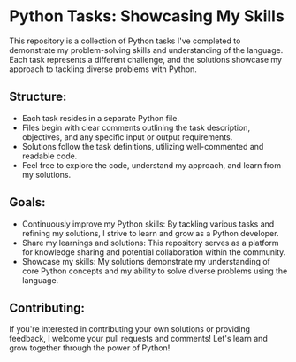 # Python Tasks: Showcasing My Skills

This repository is a collection of Python tasks I've completed to demonstrate my problem-solving skills and understanding of the language. Each task represents a different challenge, and the solutions showcase my approach to tackling diverse problems with Python.

## Structure:

- Each task resides in a separate Python file.
- Files begin with clear comments outlining the task description, objectives, and any specific input or output requirements.
- Solutions follow the task definitions, utilizing well-commented and readable code.
- Feel free to explore the code, understand my approach, and learn from my solutions.

## Goals:

- Continuously improve my Python skills: By tackling various tasks and refining my solutions, I strive to learn and grow as a Python developer.
- Share my learnings and solutions: This repository serves as a platform for knowledge sharing and potential collaboration within the community.
- Showcase my skills: My solutions demonstrate my understanding of core Python concepts and my ability to solve diverse problems using the language.

## Contributing:

If you're interested in contributing your own solutions or providing feedback, I welcome your pull requests and comments! Let's learn and grow together through the power of Python!
